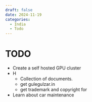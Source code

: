 ```yaml
---
draft: false 
date: 2024-11-19
categories:
  - India 
  - Todo
---
```


# TODO

<!-- more -->

- Create a self hosted GPU cluster
- H
    - Collection of documents.
    - get gulegulzar.in
    - get trademark and copyright for 
- Learn about car maintenance 
